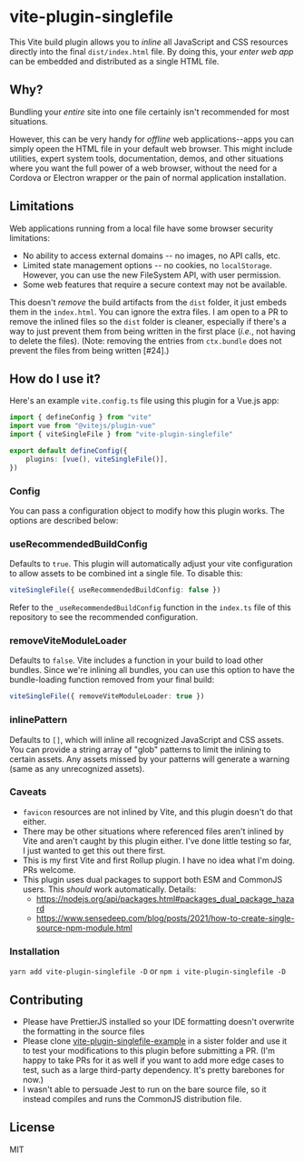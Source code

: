 # vite-plugin-singlefile

This Vite build plugin allows you to _inline_ all JavaScript and CSS resources directly into the final `dist/index.html` file. By doing this, your _enter web app_ can be embedded and distributed as a single HTML file.

## Why?

Bundling your _entire_ site into one file certainly isn't recommended for most situations.

However, this can be very handy for _offline_ web applications--apps you can simply opeen the HTML file in your default web browser. This might include utilities, expert system tools, documentation, demos, and other situations where you want the full power of a web browser, without the need for a Cordova or Electron wrapper or the pain of normal application installation.

## Limitations

Web applications running from a local file have some browser security limitations:

- No ability to access external domains -- no images, no API calls, etc.
- Limited state management options -- no cookies, no `localStorage`. However, you can use the new FileSystem API, with user permission.
- Some web features that require a secure context may not be available.

This doesn't _remove_ the build artifacts from the `dist` folder, it just embeds them in the `index.html`. You can ignore the extra files. I am open to a PR to remove the inlined files so the `dist` folder is cleaner, especially if there's a way to just prevent them from being written in the first place (_i.e._, not having to delete the files). (Note: removing the entries from `ctx.bundle` does not prevent the files from being written [#24].)

## How do I use it?

Here's an example `vite.config.ts` file using this plugin for a Vue.js app:

```ts
import { defineConfig } from "vite"
import vue from "@vitejs/plugin-vue"
import { viteSingleFile } from "vite-plugin-singlefile"

export default defineConfig({
	plugins: [vue(), viteSingleFile()],
})
```

### Config

You can pass a configuration object to modify how this plugin works. The options are described below:

### useRecommendedBuildConfig

Defaults to `true`. This plugin will automatically adjust your vite configuration to allow assets to
be combined int a single file. To disable this:

```ts
viteSingleFile({ useRecommendedBuildConfig: false })
```

Refer to the `_useRecommendedBuildConfig` function in the `index.ts` file of this repository to see the
recommended configuration.

### removeViteModuleLoader

Defaults to `false`. Vite includes a function in your build to load other bundles. Since we're inlining
all bundles, you can use this option to have the bundle-loading function removed from your final build:

```ts
viteSingleFile({ removeViteModuleLoader: true })
```

### inlinePattern

Defaults to `[]`, which will inline all recognized JavaScript and CSS assets. You can provide a string
array of "glob" patterns to limit the inlining to certain assets. Any assets missed by your patterns will
generate a warning (same as any unrecognized assets).

### Caveats

- `favicon` resources are not inlined by Vite, and this plugin doesn't do that either.
- There may be other situations where referenced files aren't inlined by Vite and aren't caught by this plugin either. I've done little testing so far, I just wanted to get this out there first.
- This is my first Vite and first Rollup plugin. I have no idea what I'm doing. PRs welcome.
- This plugin uses dual packages to support both ESM and CommonJS users. This _should_ work automatically. Details:
  - <https://nodejs.org/api/packages.html#packages_dual_package_hazard>
  - <https://www.sensedeep.com/blog/posts/2021/how-to-create-single-source-npm-module.html>

### Installation

`yarn add vite-plugin-singlefile -D` or `npm i vite-plugin-singlefile -D`

## Contributing

- Please have PrettierJS installed so your IDE formatting doesn't overwrite the formatting in the source files
- Please clone [vite-plugin-singlefile-example](https://github.com/richardtallent/vite-plugin-singlefile-example) in a sister folder and use it to test your modifications to this plugin before submitting a PR. (I'm happy to take PRs for it as well if you want to add more edge cases to test, such as a large third-party dependency. It's pretty barebones for now.)
- I wasn't able to persuade Jest to run on the bare source file, so it instead compiles and runs the CommonJS distribution file.

## License

MIT
